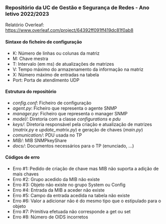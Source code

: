 ### Repositório da UC de Gestão e Segurança de Redes - Ano letivo 2022/2023

Relatório Overleaf: https://www.overleaf.com/project/64392ff091ff419dc81f0ab8

#### Sintaxe do ficheiro de configuração
* K: Número de linhas ou colunas da matriz
* M: Chave mestra
* T: Intervalo (em ms) de atualizações de matrizes
* V: Tempo máximo do armazenamento da informação na matriz
* X: Número máximo de entradas na tabela
* Port: Porta de atendimento UDP

#### Estrutura do repositório
* *config.conf*: Ficheiro de configuração
* *agent.py*: Ficheiro que representa o agente SNMP
* *manager.py*: Ficheiro que representa o manager SNMP
* *model/*: Diretoria com a classe *configurations* e *pdu*
* *keys/*: Diretoria responsável pela criação e atualização de matrizes (*matrix.py* e *update_matrix.py*) e geração de chaves (*main.py*)
* *comunication/*: PDU usada no TP
* *MIB/*: MIB SNMPkeyShare
* *docs/*: Documentos necessários para o TP (enunciado, ...)

#### Códigos de erro
* Erro #1: Pedido de criação de chave mas MIB não suporta a adição de mais chaves
* Erro #2: Grupo acedido da MIB não existe
* Erro #3: Objeto não existe no grupo System ou Config
* Erro #4: Entrada da MIB a aceder não existe
* Erro #5: Campo da entrada acedida na tabela não existe
* Erro #6: Valor a adicionar não é do mesmo tipo que o estipulado para o objeto
* Erro #7: Primitiva efetuada não corresponde a get ou set
* Erro #8: Número de OIDS incorretos